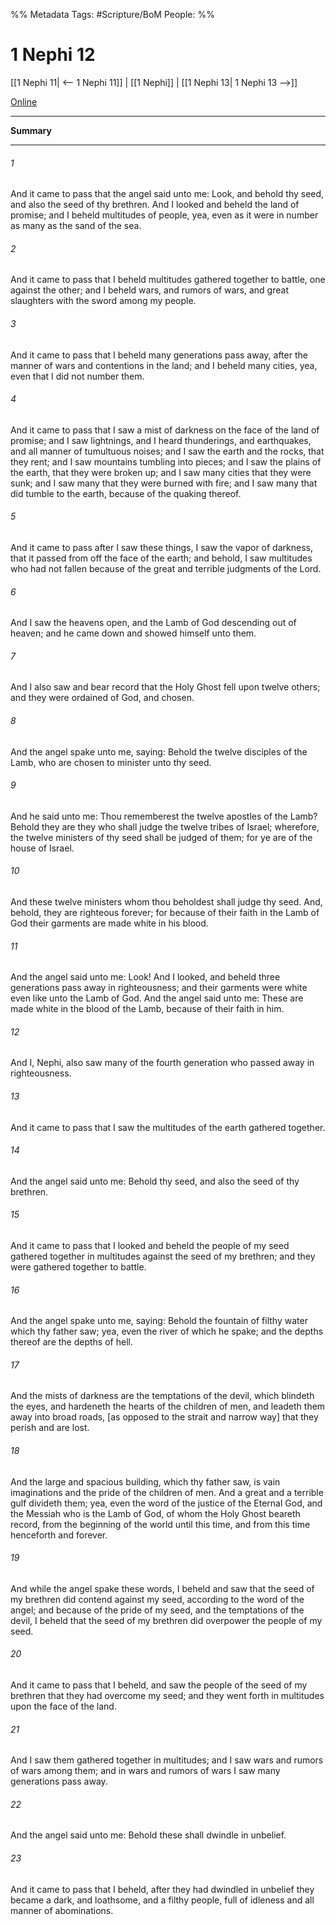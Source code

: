 %% Metadata
Tags: #Scripture/BoM
People: 
%%
# 1 Nephi 12
[[1 Nephi 11| <-- 1 Nephi 11]] | [[1 Nephi]] | [[1 Nephi 13| 1 Nephi 13 -->]]

[Online](https://churchofjesuschrist.org/study/scriptures/bofm/1-ne/12?lang=eng)

---
__Summary__



---
###### 1
And it came to pass that the angel said unto me: Look, and behold thy seed, and also the seed of thy brethren. And I looked and beheld the land of promise; and I beheld multitudes of people, yea, even as it were in number as many as the sand of the sea.
###### 2
And it came to pass that I beheld multitudes gathered together to battle, one against the other; and I beheld wars, and rumors of wars, and great slaughters with the sword among my people.
###### 3
And it came to pass that I beheld many generations pass away, after the manner of wars and contentions in the land; and I beheld many cities, yea, even that I did not number them.
###### 4
And it came to pass that I saw a mist of darkness on the face of the land of promise; and I saw lightnings, and I heard thunderings, and earthquakes, and all manner of tumultuous noises; and I saw the earth and the rocks, that they rent; and I saw mountains tumbling into pieces; and I saw the plains of the earth, that they were broken up; and I saw many cities that they were sunk; and I saw many that they were burned with fire; and I saw many that did tumble to the earth, because of the quaking thereof.
###### 5
And it came to pass after I saw these things, I saw the vapor of darkness, that it passed from off the face of the earth; and behold, I saw multitudes who had not fallen because of the great and terrible judgments of the Lord.
###### 6
And I saw the heavens open, and the Lamb of God descending out of heaven; and he came down and showed himself unto them.
###### 7
And I also saw and bear record that the Holy Ghost fell upon twelve others; and they were ordained of God, and chosen.
###### 8
And the angel spake unto me, saying: Behold the twelve disciples of the Lamb, who are chosen to minister unto thy seed.
###### 9
And he said unto me: Thou rememberest the twelve apostles of the Lamb? Behold they are they who shall judge the twelve tribes of Israel; wherefore, the twelve ministers of thy seed shall be judged of them; for ye are of the house of Israel.
###### 10
And these twelve ministers whom thou beholdest shall judge thy seed. And, behold, they are righteous forever; for because of their faith in the Lamb of God their garments are made white in his blood.
###### 11
And the angel said unto me: Look! And I looked, and beheld three generations pass away in righteousness; and their garments were white even like unto the Lamb of God. And the angel said unto me: These are made white in the blood of the Lamb, because of their faith in him.
###### 12
And I, Nephi, also saw many of the fourth generation who passed away in righteousness.
###### 13
And it came to pass that I saw the multitudes of the earth gathered together.
###### 14
And the angel said unto me: Behold thy seed, and also the seed of thy brethren.
###### 15
And it came to pass that I looked and beheld the people of my seed gathered together in multitudes against the seed of my brethren; and they were gathered together to battle.
###### 16
And the angel spake unto me, saying: Behold the fountain of filthy water which thy father saw; yea, even the river of which he spake; and the depths thereof are the depths of hell.
###### 17
And the mists of darkness are the temptations of the devil, which blindeth the eyes, and hardeneth the hearts of the children of men, and leadeth them away into broad roads, [as opposed to the strait and narrow way] that they perish and are lost.
###### 18
And the large and spacious building, which thy father saw, is vain imaginations and the pride of the children of men. And a great and a terrible gulf divideth them; yea, even the word of the justice of the Eternal God, and the Messiah who is the Lamb of God, of whom the Holy Ghost beareth record, from the beginning of the world until this time, and from this time henceforth and forever.
###### 19
And while the angel spake these words, I beheld and saw that the seed of my brethren did contend against my seed, according to the word of the angel; and because of the pride of my seed, and the temptations of the devil, I beheld that the seed of my brethren did overpower the people of my seed.
###### 20
And it came to pass that I beheld, and saw the people of the seed of my brethren that they had overcome my seed; and they went forth in multitudes upon the face of the land.
###### 21
And I saw them gathered together in multitudes; and I saw wars and rumors of wars among them; and in wars and rumors of wars I saw many generations pass away.
###### 22
And the angel said unto me: Behold these shall dwindle in unbelief.
###### 23
And it came to pass that I beheld, after they had dwindled in unbelief they became a dark, and loathsome, and a filthy people, full of idleness and all manner of abominations.



